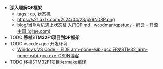 - **深入理解QP框架**
	- tags:: qp, 状态机
	- https://s21.ax1x.com/2024/04/23/pk9ND8P.png
	- [blog/当单片机遇上状态机 入门QP.md · woodman/qpstudy - 码云 - 开源中国 (gitee.com)](https://gitee.com/woodman_112/qpstudy/blob/master/blog/%E5%BD%93%E5%8D%95%E7%89%87%E6%9C%BA%E9%81%87%E4%B8%8A%E7%8A%B6%E6%80%81%E6%9C%BA%20%E5%85%A5%E9%97%A8QP.md)
- TODO **移植STM32F1项目到QP框架**
- TODO vscode+gcc 开发环境
	- [Windows VS Code + EIDE arm-none-eabi-gcc 开发STM32_arm-none-eabi-gcc.exe-CSDN博客](https://blog.csdn.net/weixin_44347452/article/details/107595294)
- TODO 移植STM32F1项目为xmake编译